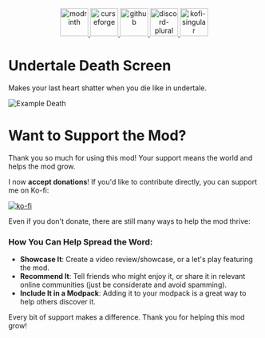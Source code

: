 <div align="center">
    <a href="https://modrinth.com/mod/undertale-death-screen">
        <img alt="modrinth" height="56" src="https://cdn.jsdelivr.net/npm/@intergrav/devins-badges@3/assets/cozy-minimal/available/modrinth_vector.svg">
    </a>
    <a href="https://www.curseforge.com/minecraft/mc-mods/undertale-death-screen">
        <img alt="curseforge" height="56" src="https://cdn.jsdelivr.net/npm/@intergrav/devins-badges@3/assets/cozy-minimal/available/curseforge_vector.svg">
    </a>
    <a href="https://github.com/Raik176/undertale-death-screen">
        <img alt="github" height="56" src="https://cdn.jsdelivr.net/npm/@intergrav/devins-badges@3/assets/cozy-minimal/available/github_vector.svg">
    </a>
    <a href="https://discord.gg/FpEReTJbSA">
        <img alt="discord-plural" height="56" src="https://cdn.jsdelivr.net/npm/@intergrav/devins-badges@3/assets/cozy-minimal/social/discord-plural_vector.svg">
    </a>
    <a href="https://ko-fi.com/R6R3163YVT">
        <img alt="kofi-singular" height="56" src="https://cdn.jsdelivr.net/npm/@intergrav/devins-badges@3/assets/cozy-minimal/donate/kofi-singular_vector.svg">
    </a>
</div>


# Undertale Death Screen
Makes your last heart shatter when you die like in undertale.

![Example Death](https://i.imgur.com/p5Ql0OT.gif)

# Want to Support the Mod?
Thank you so much for using this mod! Your support means the world and helps the mod grow.

I now **accept donations**! If you'd like to contribute directly, you can support me on Ko-fi:

[![ko-fi](https://ko-fi.com/img/githubbutton_sm.svg)](https://ko-fi.com/R6R3163YVT)

Even if you don't donate, there are still many ways to help the mod thrive:

### How You Can Help Spread the Word:
- **Showcase It**: Create a video review/showcase, or a let's play featuring the mod.  
- **Recommend It**: Tell friends who might enjoy it, or share it in relevant online communities (just be considerate and avoid spamming).  
- **Include It in a Modpack**: Adding it to your modpack is a great way to help others discover it.

Every bit of support makes a difference. Thank you for helping this mod grow!
